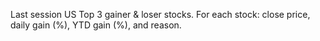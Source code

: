 Last session US Top 3 gainer & loser stocks. For each stock: close price, daily gain (%), YTD gain (%), and reason.